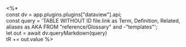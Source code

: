 <%*  
const dv = app.plugins.plugins["dataview"].api;  
const query = 'TABLE WITHOUT ID file.link as Term, Definition, Related, aliases as AKA FROM "reference/Glossary" and -"templates"';  
let out = await dv.queryMarkdown(query)  
tR += out.value
%>